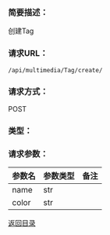 ### **简要描述：**

创建Tag

### **请求URL：**

`/api/multimedia/Tag/create/`

### **请求方式：**

POST

### **类型：**


### **请求参数：**

|参数名|参数类型|备注|
|:--|:--|:--|
|name|str||
|color|str||

[返回目录](../base.md)

